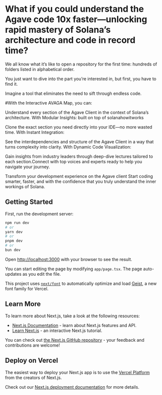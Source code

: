 # What if you could understand the Agave code 10x faster—unlocking rapid mastery of Solana’s architecture and code in record time?

We all know what it’s like to open a repository for the first time: hundreds of folders listed in alphabetical order. 

You just want to dive into the part you’re interested in, but first, you have to find it.

Imagine a tool that eliminates the need to sift through endless code. 

#With the Interactive AVAGA Map, you can:

Understand every section of the Agave Client in the context of Solana’s architecture. With Modular Insights: built on top of solanahowitworks 

Clone the exact section you need directly into your IDE—no more wasted time.
With Instant Integration:

See the interdependencies and structure of the Agave Client in a way that turns complexity into clarity. With Dynamic Code Visualization:

Gain insights from industry leaders through deep-dive lectures tailored to each section.Connect with top voices and experts ready to help you navigate your journey.

Transform your development experience on the Agave client 
Start coding smarter, faster, and with the confidence that you truly understand the inner workings of Solana.



## Getting Started

First, run the development server:

```bash
npm run dev
# or
yarn dev
# or
pnpm dev
# or
bun dev
```

Open [http://localhost:3000](http://localhost:3000) with your browser to see the result.

You can start editing the page by modifying `app/page.tsx`. The page auto-updates as you edit the file.

This project uses [`next/font`](https://nextjs.org/docs/app/building-your-application/optimizing/fonts) to automatically optimize and load [Geist](https://vercel.com/font), a new font family for Vercel.

## Learn More

To learn more about Next.js, take a look at the following resources:

- [Next.js Documentation](https://nextjs.org/docs) - learn about Next.js features and API.
- [Learn Next.js](https://nextjs.org/learn) - an interactive Next.js tutorial.

You can check out [the Next.js GitHub repository](https://github.com/vercel/next.js) - your feedback and contributions are welcome!

## Deploy on Vercel

The easiest way to deploy your Next.js app is to use the [Vercel Platform](https://vercel.com/new?utm_medium=default-template&filter=next.js&utm_source=create-next-app&utm_campaign=create-next-app-readme) from the creators of Next.js.

Check out our [Next.js deployment documentation](https://nextjs.org/docs/app/building-your-application/deploying) for more details.
